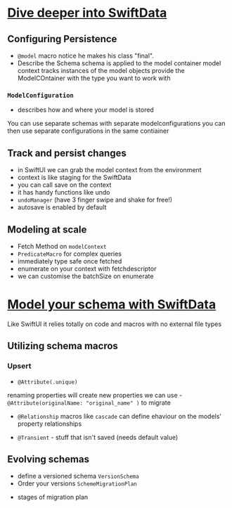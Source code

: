 # [Dive deeper into SwiftData](https://developer.apple.com/videos/play/wwdc2023/10196/)

## Configuring Persistence
- `@model` macro
notice he makes his class "final".
- Describe the Schema
schema is applied to the model container
model context tracks instances of the model objects
provide the ModelCOntainer with the type you want to work with

### `ModelConfiguration`
- describes how and where your model is stored

You can use separate schemas with separate modelconfigurations
you can then use separate configurations in the same contiainer

## Track and persist changes
- in SwiftUI we can grab the model context from the environment
- context is like staging for the SwiftData
- you can call save on the context
- it has handy functions like undo
- `undoManager` (have 3 finger swipe and shake for free!)
- autosave is enabled by default

## Modeling at scale
- Fetch Method on `modelContext`
- `PredicateMacro` for complex queries
- immediately type safe once fetched
- enumerate on your context with fetchdescriptor
- we can customise the batchSize on enumerate

# [Model your schema with SwiftData](https://developer.apple.com/videos/play/wwdc2023/10195/)

Like SwiftUI it relies totally on code and macros with no external file types

## Utilizing schema macros
### Upsert
- `@Attribute(.unique)` 

renaming properties will create new properties
we can use - `@Attribute(originalName: "original_name" )` to migrate
- `@Relationship` macros like `cascade` can define ehaviour on the models' property relationships

- `@Transient` - stuff that isn't saved (needs default value)

## Evolving schemas
- define a versioned schema `VersionSchema`
- Order your versions `SchemeMigrationPlan`
* stages of migration plan
